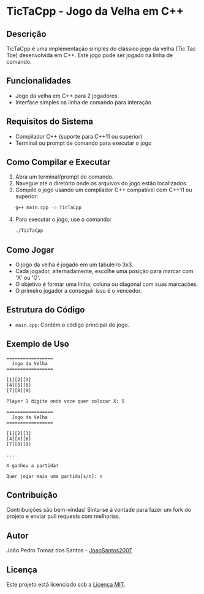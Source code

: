 # TicTaCpp - Jogo da Velha em C++

## Descrição
TicTaCpp é uma implementação simples do clássico jogo da velha (Tic Tac Toe) desenvolvida em C++. Este jogo pode ser jogado na linha de comando.

## Funcionalidades
- Jogo da velha em C++ para 2 jogadores.
- Interface simples na linha de comando para interação.

## Requisitos do Sistema
- Compilador C++ (suporte para C++11 ou superior)
- Terminal ou prompt de comando para executar o jogo

## Como Compilar e Executar
1. Abra um terminal/prompt de comando.
2. Navegue até o diretório onde os arquivos do jogo estão localizados.
3. Compile o jogo usando um compilador C++ compatível com C++11 ou superior:
    ```bash
    g++ main.cpp -o TicTaCpp
    ```
4. Para executar o jogo, use o comando:
    ```bash
    ./TicTaCpp
    ```

## Como Jogar
- O jogo da velha é jogado em um tabuleiro 3x3.
- Cada jogador, alternadamente, escolhe uma posição para marcar com 'X' ou 'O'.
- O objetivo é formar uma linha, coluna ou diagonal com suas marcações.
- O primeiro jogador a conseguir isso é o vencedor.

## Estrutura do Código
- `main.cpp`: Contém o código principal do jogo.

## Exemplo de Uso
```
=================
  Jogo da Velha  
=================

[1][2][3]
[4][5][6]
[7][8][9]

Player 1 digite onde voce quer colocar X: 5

=================
  Jogo da Velha  
=================

[1][2][3]
[4][X][6]
[7][8][9]

...

X ganhou a partida!

Quer jogar mais uma partida[s/n]: n
```

## Contribuição
Contribuições são bem-vindas! Sinta-se à vontade para fazer um fork do projeto e enviar pull requests com melhorias.

## Autor
João Pedro Tomaz dos Santos - [JoaoSantos2007](https://github.com/JoaoSantos2007)

## Licença
Este projeto está licenciado sob a [Licença MIT](LICENSE).

